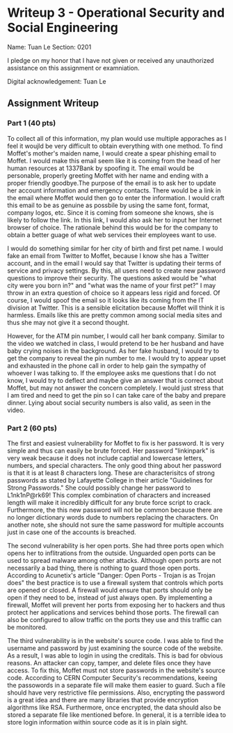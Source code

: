 # Writeup 3 - Operational Security and Social Engineering

Name: Tuan Le
Section: 0201

I pledge on my honor that I have not given or received any unauthorized assistance on this assignment or examniation.

Digital acknowledgement: Tuan Le

## Assignment Writeup

### Part 1 (40 pts)

To collect all of this information, my plan would use multiple apporaches as I feel it woujld be very difficult to obtain everything with one method. To find Moffet's mother's maiden name, I would create a spear phishing email to Moffet. I would make this email seem like it is coming from the head of her human resources at 1337Bank by spoofing it. The email would be personable, properly greeting Moffet with her name and ending with a proper friendly goodbye.The purpose of the email is to ask her to update her account information and emergency contacts. There would be a link in the email where Moffet would then go to enter the information. I would craft this email to be as genuine as possbile by using the same font, format, company logos, etc. Since it is coming from someone she knows, she is likely to follow the link. In this link, I would also ask her to input her Internet browser of choice. The rationale behind this would be for the company to obtain a better guage of what web services their employees want to use.

I would do something similar for her city of birth and first pet name. I would fake an email from Twitter to Moffet, because I know she has a Twitter account, and in the email I would say that Twitter is updating their terms of service and privacy settings. By this, all users need to create new password questions to improve their security. The questions asked would be "what city were you born in?" and "what was the name of your first pet?" I may throw in an extra question of choice so it appears less rigid and forced. Of course, I would spoof the email so it looks like its coming from the IT division at Twitter. This is a sensible elicitation because Moffet will think it is harmless. Emails like this are pretty common among social media sites and thus she may not give it a second thought.

However, for the ATM pin number, I would call her bank company. Similar to the video we watched in class, I would pretend to be her husband and have baby crying noises in the background. As her fake husband, I would try to get the company to reveal the pin number to me. I would try to appear upset and exhausted in the phone call in order to help gain the sympathy of whoever I was talking to. If the employee asks me questions that I do not know, I would try to deflect and maybe give an answer that is correct about Moffet, but may not answer the concern completely. I would just stress that I am tired and need to get the pin so I can take care of the baby and prepare dinner. Lying about social security numbers is also valid, as seen in the video.

### Part 2 (60 pts)

The first and easiest vulnerability for Moffet to fix is her password. It is very simple and thus can easily be brute forced. Her password "linkinpark" is very weak because it does not include captial and lowercase letters, numbers, and special characters. The only good thing about her password is that it is at least 8 characters long. These are characterisitcs of strong passwords as stated by Lafayette College in their article "Guidelines for Strong Passwords." She could possibly change her password to L1nk1nP@rk69! This complex combination of characters and increased length will make it incredibly difficult for any brute force script to crack. Furthermore, the this new password will not be common because there are no longer dictionary words dude to numbers replacing the characters. On another note, she should not sure the same password for multiple accounts just in case one of the accounts is breached.

The second vulnerability is her open ports. She had three ports open which opens her to inflitrations from the outside. Unguarded open ports can be used to spread malware among other attacks. Although open ports are not necessarily a bad thing, there is nothing to guard those open ports. According to Acunetix's article "Danger: Open Ports - Trojan is as Trojan does" the best practice is to use a firewall system that controls which ports are opened or closed. A firewall would ensure that ports should only be open if they need to be, instead of just always open. By implementing a firewall, Moffet will prevent her ports from exposing her to hackers and thus protect her applications and services behind those ports. The firewall can also be configured to allow traffic on the ports they use and this traffic can be monitored. 

The third vulnerability is in the website's source code. I was able to find the username and password by just examining the source code of the website. As a result, I was able to login in using the creditals. This is bad for obvious reasons. An attacker can copy, tamper, and delete files once they have access. To fix this, Moffet must not store passwords in the website's source code. According to CERN Computer Security's recommendations, keeing the passowords in a separate file will make them easier to guard. Such a file should have very restrictive file permissions. Also, encrypting the password is a great idea and there are many libraries that provide encryption algorithms like RSA. Furthermore, once encrypted, the data should also be stored a separate file like mentioned before. In general, it is a terrible idea to store login information within source code as it is in plain sight.



